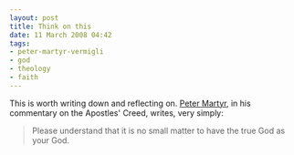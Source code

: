 ```yaml
---
layout: post
title: Think on this
date: 11 March 2008 04:42
tags:
- peter-martyr-vermigli
- god
- theology
- faith
---
```

This is worth writing down and reflecting on. [Peter Martyr](http://en.wikipedia.org/wiki/Pietro_Martire_Vermigli), in his commentary on the Apostles' Creed, writes, very simply:

<blockquote>
Please understand that it is no small matter to have the true God as your God.
</blockquote>
